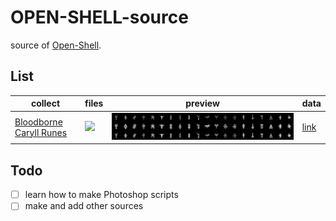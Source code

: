 # OPEN-SHELL-source

source of [Open-Shell](https://github.com/Open-Shell/Open-Shell-Menu).

## List

|collect|files|preview|data|
|---|---|---|---|
|[Bloodborne Caryll Runes](bloodborne-caryll-runes)|![](https://img.shields.io/github/directory-file-count/scillidan/OPEN-SHELL-source/bloodborne-caryll-runes/psd?style=flat-square&label=psd)|![](bloodborne-caryll-runes/bloodborne-caryll-runes.png)|[link](bloodborne-caryll-runes/data.md)|

## Todo

- [ ] learn how to make Photoshop scripts
- [ ] make and add other sources